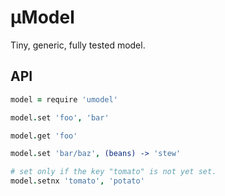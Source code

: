 # µModel

Tiny, generic, fully tested model.

## API

```coffee
model = require 'umodel'

model.set 'foo', 'bar'

model.get 'foo'

model.set 'bar/baz', (beans) -> 'stew'

# set only if the key "tomato" is not yet set.
model.setnx 'tomato', 'potato'
```